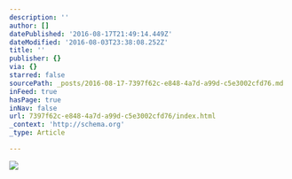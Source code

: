```yaml
---
description: ''
author: []
datePublished: '2016-08-17T21:49:14.449Z'
dateModified: '2016-08-03T23:38:08.252Z'
title: ''
publisher: {}
via: {}
starred: false
sourcePath: _posts/2016-08-17-7397f62c-e848-4a7d-a99d-c5e3002cfd76.md
inFeed: true
hasPage: true
inNav: false
url: 7397f62c-e848-4a7d-a99d-c5e3002cfd76/index.html
_context: 'http://schema.org'
_type: Article

---
```

![](https://the-grid-user-content.s3-us-west-2.amazonaws.com/80e17100-629d-4639-a74c-804324fd38ca.jpg)